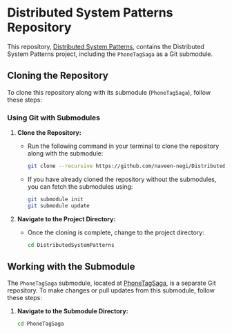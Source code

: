 # Distributed System Patterns Repository

This repository, [Distributed System Patterns](https://github.com/naveen-negi/DistributedSystemPatterns.git), contains the Distributed System Patterns project, including the `PhoneTagSaga` as a Git submodule.

## Cloning the Repository

To clone this repository along with its submodule (`PhoneTagSaga`), follow these steps:

### Using Git with Submodules

1. **Clone the Repository:**
    - Run the following command in your terminal to clone the repository along with the submodule:
      ```bash
      git clone --recursive https://github.com/naveen-negi/DistributedSystemPatterns.git
      ```

    - If you have already cloned the repository without the submodules, you can fetch the submodules using:
      ```bash
      git submodule init
      git submodule update
      ```

2. **Navigate to the Project Directory:**
    - Once the cloning is complete, change to the project directory:
      ```bash
      cd DistributedSystemPatterns
      ```

## Working with the Submodule

The `PhoneTagSaga` submodule, located at [PhoneTagSaga](https://github.com/naveen-negi/PhoneTagSaga.git), is a separate Git repository. To make changes or pull updates from this submodule, follow these steps:

1. **Navigate to the Submodule Directory:**
   ```bash
   cd PhoneTagSaga
